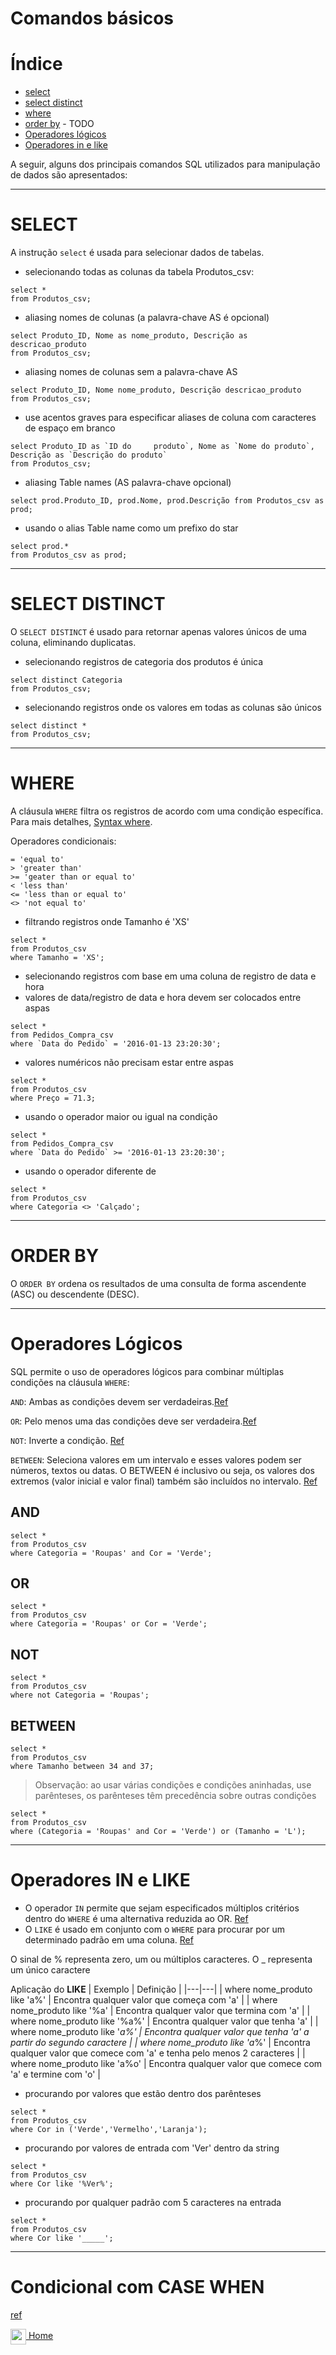 # Comandos básicos

# Índice
- [select](#select)
- [select distinct](#select-distinct)
- [where](#where)
- [order by](#order-by) - TODO
- [Operadores lógicos](#operadores-lógicos)
- [Operadores in e like](#operadores-in-e-like)


A seguir, alguns dos principais comandos SQL utilizados para manipulação de dados são apresentados:

---

# SELECT

A instrução `select` é usada para selecionar dados de tabelas.

- selecionando todas as colunas da tabela Produtos_csv:
```
select *
from Produtos_csv;
```

- aliasing nomes de colunas (a palavra-chave AS é opcional)
```
select Produto_ID, Nome as nome_produto, Descrição as descricao_produto
from Produtos_csv;
```

- aliasing nomes de colunas sem a palavra-chave AS
```
select Produto_ID, Nome nome_produto, Descrição descricao_produto
from Produtos_csv;
```

- use acentos graves para especificar aliases de coluna com caracteres de espaço em branco
```
select Produto_ID as `ID do 	produto`, Nome as `Nome do produto`, Descrição as `Descrição do produto`
from Produtos_csv;
```

- aliasing Table names (AS palavra-chave opcional)
```
select prod.Produto_ID, prod.Nome, prod.Descrição from Produtos_csv as prod;
```

- usando o alias Table name como um prefixo do star
```
select prod.*
from Produtos_csv as prod;
```



---

# SELECT DISTINCT

O `SELECT DISTINCT` é usado para retornar apenas valores únicos de uma coluna, eliminando duplicatas.

- selecionando registros de categoria dos produtos é única
```
select distinct Categoria
from Produtos_csv;
```

- selecionando registros onde os valores em todas as colunas são únicos
```
select distinct *
from Produtos_csv;
```

---

# WHERE

A cláusula `WHERE` filtra os registros de acordo com uma condição específica. Para mais detalhes, [Syntax where](https://learn.microsoft.com/en-us/azure/databricks/sql/language-manual/sql-ref-syntax-qry-select-where).


Operadores condicionais:
```
= 'equal to'
> 'greater than'
>= 'geater than or equal to'
< 'less than'
<= 'less than or equal to'
<> 'not equal to'
```


- filtrando registros onde Tamanho é 'XS'
```
select *
from Produtos_csv
where Tamanho = 'XS';
```

- selecionando registros com base em uma coluna de registro de data e hora
- valores de data/registro de data e hora devem ser colocados entre aspas
```
select *
from Pedidos_Compra_csv
where `Data do Pedido` = '2016-01-13 23:20:30';
```

- valores numéricos não precisam estar entre aspas
```
select *
from Produtos_csv
where Preço = 71.3;
```

- usando o operador maior ou igual na condição
```
select *
from Pedidos_Compra_csv
where `Data do Pedido` >= '2016-01-13 23:20:30';
```

- usando o operador diferente de
```
select *
from Produtos_csv
where Categoria <> 'Calçado';
```

---

# ORDER BY

O `ORDER BY` ordena os resultados de uma consulta de forma ascendente (ASC) ou descendente (DESC).

---

# Operadores Lógicos

SQL permite o uso de operadores lógicos para combinar múltiplas condições na cláusula `WHERE`:

`AND`: Ambas as condições devem ser verdadeiras.[Ref](https://learn.microsoft.com/en-us/azure/databricks/sql/language-manual/functions/and)

`OR`: Pelo menos uma das condições deve ser verdadeira.[Ref](https://learn.microsoft.com/en-us/azure/databricks/sql/language-manual/functions/or)

`NOT`: Inverte a condição. [Ref](https://learn.microsoft.com/en-us/azure/databricks/sql/language-manual/functions/not)

`BETWEEN`: Seleciona valores em um intervalo e esses valores podem ser números, textos ou datas. O BETWEEN é inclusivo ou seja, os valores dos extremos (valor inicial e valor final) também são incluídos no intervalo. [Ref](https://learn.microsoft.com/en-us/azure/databricks/sql/language-manual/functions/between)


## AND
```
select *
from Produtos_csv
where Categoria = 'Roupas' and Cor = 'Verde';
```

## OR
```
select *
from Produtos_csv
where Categoria = 'Roupas' or Cor = 'Verde';
```

## NOT
```
select *
from Produtos_csv
where not Categoria = 'Roupas';
```

## BETWEEN
```
select *
from Produtos_csv
where Tamanho between 34 and 37;
```

> Observação: ao usar várias condições e condições aninhadas, use parênteses, os parênteses têm precedência sobre outras condições
```
select *
from Produtos_csv
where (Categoria = 'Roupas' and Cor = 'Verde') or (Tamanho = 'L');
```

---

# Operadores IN e LIKE

- O operador `IN` permite que sejam especificados múltiplos critérios dentro do `WHERE` é uma alternativa reduzida ao OR. [Ref](https://learn.microsoft.com/en-us/azure/databricks/sql/language-manual/functions/in)
- O `LIKE` é usado em conjunto com o `WHERE` para procurar por um determinado padrão em uma coluna. [Ref](https://learn.microsoft.com/en-us/azure/databricks/sql/language-manual/functions/like)

O sinal de % representa zero, um ou múltiplos caracteres.
O _ representa um único caractere

Aplicação do **LIKE**
| Exemplo | Definição |
|---|---|
| where nome_produto like 'a%' | Encontra qualquer valor que começa com 'a' |
| where nome_produto like '%a' | Encontra qualquer valor que termina com 'a' |
| where nome_produto like '%a%' | Encontra qualquer valor que tenha 'a'  |
| where nome_produto like '_a%' | Encontra qualquer valor que tenha 'a' a partir do segundo caractere |
| where nome_produto like 'a_%' | Encontra qualquer valor que comece com 'a' e tenha pelo menos 2 caracteres |
| where nome_produto like 'a%o' | Encontra qualquer valor que comece com 'a' e termine com 'o' |

- procurando por valores que estão dentro dos parênteses
```
select *
from Produtos_csv
where Cor in ('Verde','Vermelho','Laranja');
```

- procurando por valores de entrada com 'Ver' dentro da string
```
select *
from Produtos_csv
where Cor like '%Ver%';
```

- procurando por qualquer padrão com 5 caracteres na entrada
```
select *
from Produtos_csv
where Cor like '_____';
````

---

# Condicional com CASE WHEN


[ref](https://learnsql.com.br/blog/resumo-de-sql-basico/)

[<img align="center" src="../imagens/00_general/botao-home.png" height="25" width="25"/> Home](../README.md)